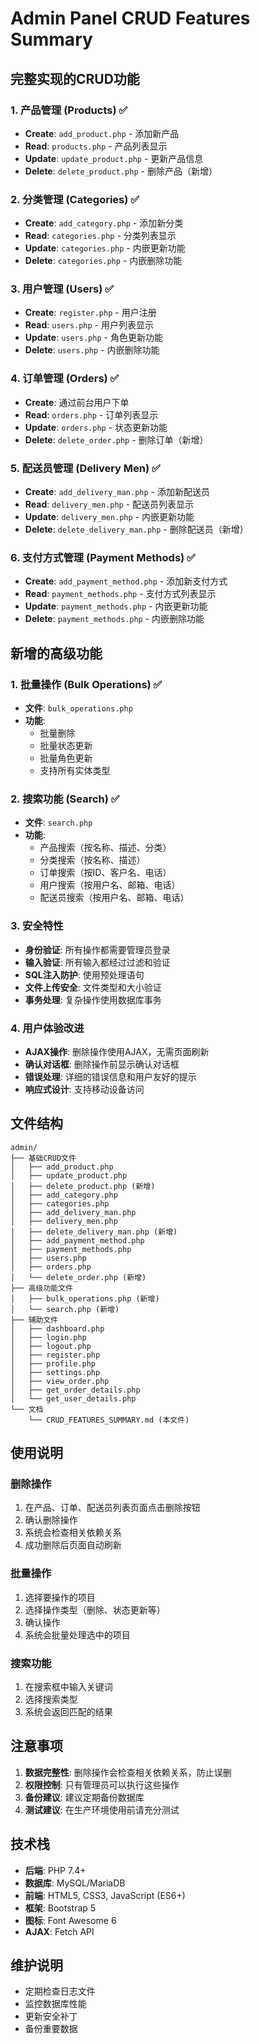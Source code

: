 # Admin Panel CRUD Features Summary

## 完整实现的CRUD功能

### 1. 产品管理 (Products) ✅
- **Create**: `add_product.php` - 添加新产品
- **Read**: `products.php` - 产品列表显示
- **Update**: `update_product.php` - 更新产品信息
- **Delete**: `delete_product.php` - 删除产品（新增）

### 2. 分类管理 (Categories) ✅
- **Create**: `add_category.php` - 添加新分类
- **Read**: `categories.php` - 分类列表显示
- **Update**: `categories.php` - 内嵌更新功能
- **Delete**: `categories.php` - 内嵌删除功能

### 3. 用户管理 (Users) ✅
- **Create**: `register.php` - 用户注册
- **Read**: `users.php` - 用户列表显示
- **Update**: `users.php` - 角色更新功能
- **Delete**: `users.php` - 内嵌删除功能

### 4. 订单管理 (Orders) ✅
- **Create**: 通过前台用户下单
- **Read**: `orders.php` - 订单列表显示
- **Update**: `orders.php` - 状态更新功能
- **Delete**: `delete_order.php` - 删除订单（新增）

### 5. 配送员管理 (Delivery Men) ✅
- **Create**: `add_delivery_man.php` - 添加新配送员
- **Read**: `delivery_men.php` - 配送员列表显示
- **Update**: `delivery_men.php` - 内嵌更新功能
- **Delete**: `delete_delivery_man.php` - 删除配送员（新增）

### 6. 支付方式管理 (Payment Methods) ✅
- **Create**: `add_payment_method.php` - 添加新支付方式
- **Read**: `payment_methods.php` - 支付方式列表显示
- **Update**: `payment_methods.php` - 内嵌更新功能
- **Delete**: `payment_methods.php` - 内嵌删除功能

## 新增的高级功能

### 1. 批量操作 (Bulk Operations) ✅
- **文件**: `bulk_operations.php`
- **功能**: 
  - 批量删除
  - 批量状态更新
  - 批量角色更新
  - 支持所有实体类型

### 2. 搜索功能 (Search) ✅
- **文件**: `search.php`
- **功能**:
  - 产品搜索（按名称、描述、分类）
  - 分类搜索（按名称、描述）
  - 订单搜索（按ID、客户名、电话）
  - 用户搜索（按用户名、邮箱、电话）
  - 配送员搜索（按用户名、邮箱、电话）

### 3. 安全特性
- **身份验证**: 所有操作都需要管理员登录
- **输入验证**: 所有输入都经过过滤和验证
- **SQL注入防护**: 使用预处理语句
- **文件上传安全**: 文件类型和大小验证
- **事务处理**: 复杂操作使用数据库事务

### 4. 用户体验改进
- **AJAX操作**: 删除操作使用AJAX，无需页面刷新
- **确认对话框**: 删除操作前显示确认对话框
- **错误处理**: 详细的错误信息和用户友好的提示
- **响应式设计**: 支持移动设备访问

## 文件结构

```
admin/
├── 基础CRUD文件
│   ├── add_product.php
│   ├── update_product.php
│   ├── delete_product.php (新增)
│   ├── add_category.php
│   ├── categories.php
│   ├── add_delivery_man.php
│   ├── delivery_men.php
│   ├── delete_delivery_man.php (新增)
│   ├── add_payment_method.php
│   ├── payment_methods.php
│   ├── users.php
│   ├── orders.php
│   └── delete_order.php (新增)
├── 高级功能文件
│   ├── bulk_operations.php (新增)
│   └── search.php (新增)
├── 辅助文件
│   ├── dashboard.php
│   ├── login.php
│   ├── logout.php
│   ├── register.php
│   ├── profile.php
│   ├── settings.php
│   ├── view_order.php
│   ├── get_order_details.php
│   └── get_user_details.php
└── 文档
    └── CRUD_FEATURES_SUMMARY.md (本文件)
```

## 使用说明

### 删除操作
1. 在产品、订单、配送员列表页面点击删除按钮
2. 确认删除操作
3. 系统会检查相关依赖关系
4. 成功删除后页面自动刷新

### 批量操作
1. 选择要操作的项目
2. 选择操作类型（删除、状态更新等）
3. 确认操作
4. 系统会批量处理选中的项目

### 搜索功能
1. 在搜索框中输入关键词
2. 选择搜索类型
3. 系统会返回匹配的结果

## 注意事项

1. **数据完整性**: 删除操作会检查相关依赖关系，防止误删
2. **权限控制**: 只有管理员可以执行这些操作
3. **备份建议**: 建议定期备份数据库
4. **测试建议**: 在生产环境使用前请充分测试

## 技术栈

- **后端**: PHP 7.4+
- **数据库**: MySQL/MariaDB
- **前端**: HTML5, CSS3, JavaScript (ES6+)
- **框架**: Bootstrap 5
- **图标**: Font Awesome 6
- **AJAX**: Fetch API

## 维护说明

- 定期检查日志文件
- 监控数据库性能
- 更新安全补丁
- 备份重要数据 